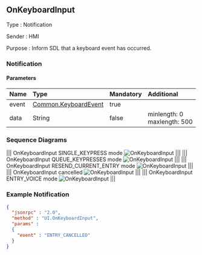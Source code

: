 ## OnKeyboardInput

Type
: Notification

Sender
: HMI

Purpose
: Inform SDL that a keyboard event has occurred.

### Notification

#### Parameters

|Name|Type|Mandatory|Additional|
|:---|:---|:--------|:---------|
|event|[Common.KeyboardEvent](../../common/enums/#keyboardevent)|true||
|data|String|false|minlength: 0<br>maxlength: 500|

### Sequence Diagrams
|||
OnKeyboardInput SINGLE_KEYPRESS mode
![OnKeyboardInput](./assets/OnKeyboardInputSingle.png)
|||
|||
OnKeyboardInput QUEUE_KEYPRESSES mode
![OnKeyboardInput](./assets/OnKeyboardInputQueue.png)
|||
|||
OnKeyboardInput RESEND_CURRENT_ENTRY mode
![OnKeyboardInput](./assets/OnKeyboardInputResend.png)
|||
|||
OnKeyboardInput cancelled
![OnKeyboardInput](./assets/OnKeyboardInputCancel.png)
|||
|||
OnKeyboardInput ENTRY_VOICE mode
![OnKeyboardInput](./assets/OnKeyboardInputVoice.png)
|||

### Example Notification
```json
{
  "jsonrpc" : "2.0",
  "method" : "UI.OnKeyboardInput",
  "params" :
  {
    "event" : "ENTRY_CANCELLED"
  }
}
```
